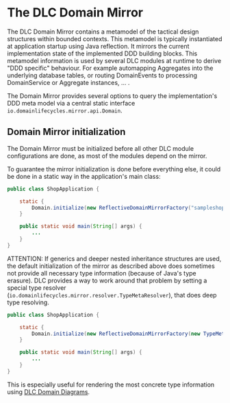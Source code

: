 # The DLC Domain Mirror

The DLC Domain Mirror contains a metamodel of the tactical design structures within bounded contexts. This metamodel is
typically instantiated at application startup using Java reflection. It mirrors the current implementation state of the
implemented DDD building blocks. This metamodel information is used by several DLC modules at runtime to derive "DDD specific"
behaviour. For example automapping Aggregates into the underlying database tables, or routing DomainEvents to processing
DomainService or Aggregate instances, ... .

The Domain Mirror provides several options to query the implementation's DDD meta model
via a central static interface `io.domainlifecycles.mirror.api.Domain`.

## Domain Mirror initialization

The Domain Mirror must be initialized before all other DLC module configurations are done, as most of the modules
depend on the mirror.

To guarantee the mirror initialization is done before everything else, it could be done in a static way in the
application's main class:

```Java
public class ShopApplication {

    static {
        Domain.initialize(new ReflectiveDomainMirrorFactory("sampleshop"));
    }

    public static void main(String[] args) {
        ...
    }
}
```

ATTENTION: If generics and deeper nested inheritance structures are used, the default initialization of the mirror as
described above
does sometimes not provide all necessary type information (because of Java's type erasure). DLC provides a way to work
around that problem by setting a special type resolver (`io.domainlifecycles.mirror.resolver.TypeMetaResolver`), 
that does deep type resolving.

```Java
public class ShopApplication {

    static {
        Domain.initialize(new ReflectiveDomainMirrorFactory(new TypeMetaResolver(), "sampleshop"));
    }

    public static void main(String[] args) {
        ...
    }
}
```

This is especially useful for rendering the most concrete type information
using [DLC Domain Diagrams](../domain-diagrammer/readme.md).


